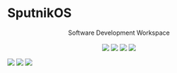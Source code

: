 # SputnikOS

<p align='center'>
  Software Development Workspace<br/><br/>
  <img src="https://img.shields.io/badge/windows 10 Pro-%230078D6.svg?&style=for-the-badge&logo=windows&logoColor=white" />
  <img src="https://img.shields.io/badge/intel-core%20i7%209th-%230071C5.svg?&style=for-the-badge&logo=intel&logoColor=white" />
  <img src="https://img.shields.io/badge/RAM-16GB-%230071C5.svg?&style=for-the-badge&logoColor=white" />
  <img src="https://img.shields.io/badge/nvidia-gtx%201650-%2376B900.svg?&style=for-the-badge&logo=nvidia&logoColor=white" />
</p>
<img src="https://github-profile-summary-cards.vercel.app/api/cards/profile-details?username=sputnikOS&theme=2077"/>
<img src="https://github-profile-trophy.vercel.app/?username=sputnikOS&theme=radical"/>
<img src="https://github-readme-stats.vercel.app/api/top-langs/?username=sputnikOS&theme=radical"/>

